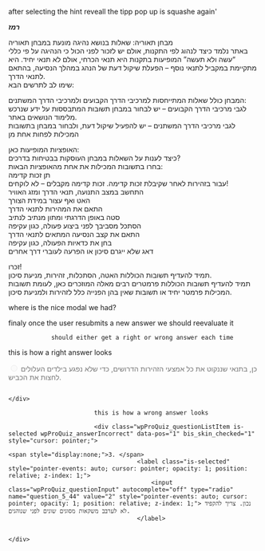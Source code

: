 after selecting the hint reveall the tipp pop up is squashe again'
<div class="wpProQuiz_tipp" style="position: relative; display: block;" bis_skin_checked="1">
						<div bis_skin_checked="1">
							<h5 style="margin: 0px 0px 10px; position: relative; z-index: 1;" class="wpProQuiz_header">
							רמז							</h5>
							<p>מבחן תאוריה: שאלות בנושא נהיגה מונעת במבחן תאוריה<br>
באתר נלמד כיצד לנהוג לפי התקנות, אולם יש לזכור לפני הכול כי הנהיגה על פי כללי “עשה ולא תעשה” המופיעות בתקנות היא תנאי הכרחי, אולם לא תנאי יחיד. היא מתקיימת במקביל לתנאי נוסף – הפעלת שיקול דעת של הנהג במהלך הנסיעה, בהתאם לתנאי הדרך.<br>
שימו לב לתרשים הבא:</p>
<p>המבחן כולל שאלות המתייחסות למרכיבי הדרך הקבועים ולמרכיבי הדרך המשתנים:<br>
לגבי מרכיבי הדרך הקבועים – יש לבחור במבחן תשובות המתבססות על ידע שנרכש מלימוד הנושאים באתר.<br>
לגבי מרכיבי הדרך המשתנים – יש להפעיל שיקול דעת, ולבחור במבחן בתשובות המכילות לפחות אחת מן</p>
<p>האופציות המופיעות כאן:<br>
כיצד לענות על השאלות במבחן העוסקות בבטיחות בדרכים?<br>
בחרו בתשובות המכילות את אחת מהאופציות הבאות:<br>
תן זכות קדימה<br>
עבור בזהירות לאחר שקיבלת זכות קדימה. זכות קדימה מקבלים – לא לוקחים!<br>
התחשב במצב התנועה, תנאי הדרך ומזג האוויר<br>
האט ואף עצור במידת הצורך<br>
התאם את המהירות לתנאי הדרך<br>
סטה באופן הדרגתי ומתון מנתיב לנתיב<br>
הסתכל מסביבך לפני ביצוע פעולה, כגון עקיפה<br>
התאם את קצב הנסיעה המתאים לתנאי הדרך<br>
בחן את כדאיות הפעולה, כגון עקיפה<br>
דאג שלא ייגרם סיכון או הפרעה לעוברי דרך אחרים</p>
<p>זכרו!<br>
תמיד להעדיף תשובות הכוללות האטה, הסתכלות, זהירות, מניעת סיכון.<br>
תמיד להעדיף תשובות הכוללות פרמטרים רבים מאלה המוזכרים כאן, לעומת תשובות המכילות פרמטר יחיד או תשובות שאין בהן הפנייה כלל לזהירות ולמניעת סיכון.</p>
						</div>
					</div>

  where is the nice modal we had?

  finaly once the user resubmits a new answer we should reevaluate it
  <div class="wpProQuiz_response" bis_skin_checked="1">
                </div>

                should either get a right or wrong answer each time 
  
  this is how a right answer looks
  <div class="wpProQuiz_questionListItem wpProQuiz_answerCorrectIncomplete" data-pos="2" bis_skin_checked="1" style="cursor: pointer;">
																			<span style="display:none;">2. </span>
										<label style="pointer-events: none; cursor: not-allowed; opacity: 0.6; position: relative; z-index: 1;" class="is-selected">
											<input class="wpProQuiz_questionInput" autocomplete="off" type="radio" name="question_5_65" value="3" style="pointer-events: none; cursor: not-allowed; opacity: 0.6; position: relative; z-index: 1;" disabled=""> כן, בתנאי שננקוט את כל אמצעי הזהירות הדרושים, כדי שלא נפגע בילדים העלולים לחצות את הכביש.
										</label>

																		</div>

                            this is how a wrong answer looks

                            <div class="wpProQuiz_questionListItem is-selected wpProQuiz_answerIncorrect" data-pos="1" bis_skin_checked="1" style="cursor: pointer;">
																			<span style="display:none;">3. </span>
										<label class="is-selected" style="pointer-events: auto; cursor: pointer; opacity: 1; position: relative; z-index: 1;">
											<input class="wpProQuiz_questionInput" autocomplete="off" type="radio" name="question_5_44" value="2" style="pointer-events: auto; cursor: pointer; opacity: 1; position: relative; z-index: 1;"> נכון. צריך להקפיד לא לערבב משקאות מסוגים שונים לפני שנוהגים.
										</label>

																		</div>

